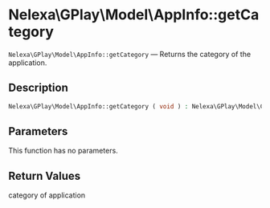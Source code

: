# Nelexa\GPlay\Model\AppInfo::getCategory
`Nelexa\GPlay\Model\AppInfo::getCategory` — Returns the category of the application.

## Description
```php
Nelexa\GPlay\Model\AppInfo::getCategory ( void ) : Nelexa\GPlay\Model\Category
```

## Parameters
This function has no parameters.

## Return Values
category of application

